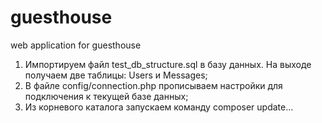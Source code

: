 # guesthouse
web application for guesthouse

1. Импортируем файл test_db_structure.sql в базу данных. На выходе получаем две таблицы: Users и Messages;
2. В файле config/connection.php прописываем настройки для подключения к текущей базе данных;
3. Из корневого каталога запускаем команду composer update...

